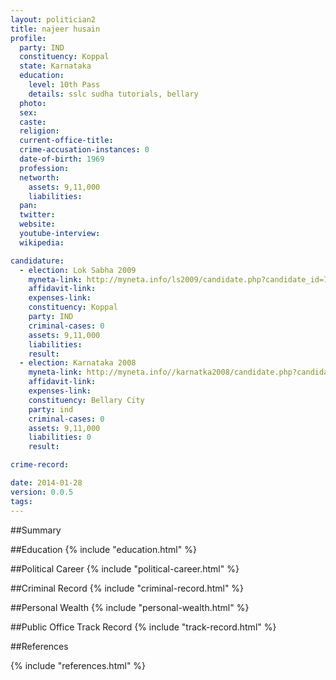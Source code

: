 ```yaml
---
layout: politician2
title: najeer husain
profile: 
  party: IND
  constituency: Koppal
  state: Karnataka
  education: 
    level: 10th Pass
    details: sslc sudha tutorials, bellary
  photo: 
  sex: 
  caste: 
  religion: 
  current-office-title: 
  crime-accusation-instances: 0
  date-of-birth: 1969
  profession: 
  networth: 
    assets: 9,11,000
    liabilities: 
  pan: 
  twitter: 
  website: 
  youtube-interview: 
  wikipedia: 

candidature: 
  - election: Lok Sabha 2009
    myneta-link: http://myneta.info/ls2009/candidate.php?candidate_id=7816
    affidavit-link: 
    expenses-link: 
    constituency: Koppal 
    party: IND
    criminal-cases: 0
    assets: 9,11,000
    liabilities: 
    result:  
  - election: Karnataka 2008
    myneta-link: http://myneta.info//karnatka2008/candidate.php?candidate_id=1873
    affidavit-link: 
    expenses-link: 
    constituency: Bellary City 
    party: ind
    criminal-cases: 0
    assets: 9,11,000
    liabilities: 0
    result:  

crime-record: 

date: 2014-01-28
version: 0.0.5
tags: 
---
```

##Summary


##Education
{% include "education.html" %}


##Political Career
{% include "political-career.html" %}


##Criminal Record
{% include "criminal-record.html" %}


##Personal Wealth
{% include "personal-wealth.html" %}


##Public Office Track Record
{% include "track-record.html" %}


##References


{% include "references.html" %}